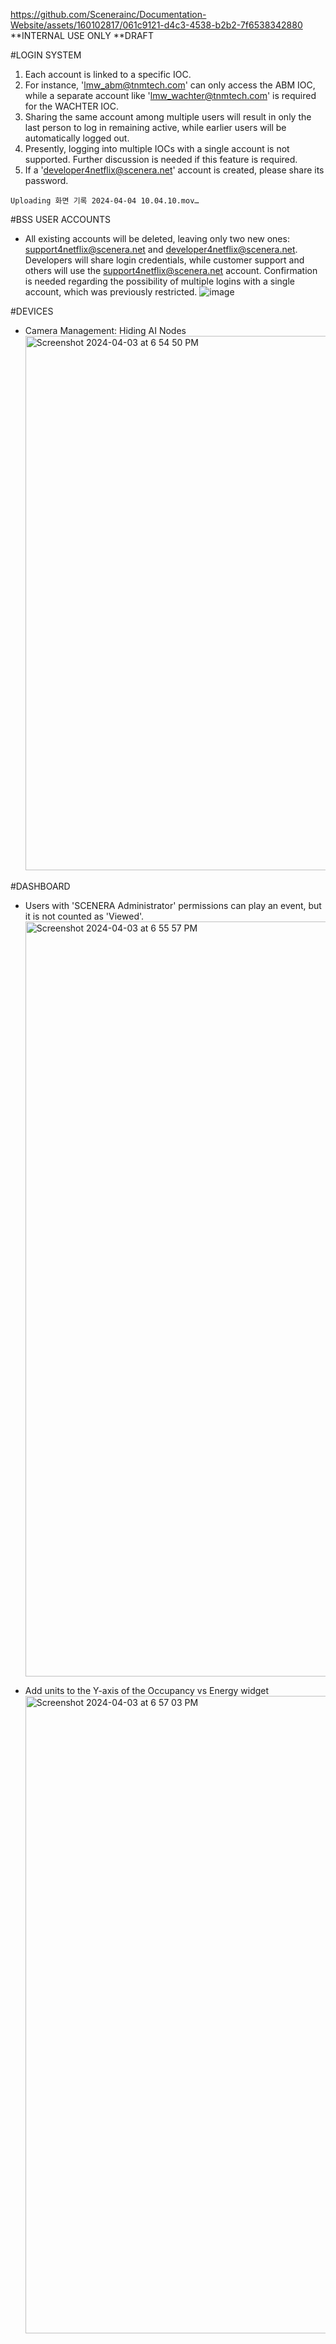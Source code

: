 
https://github.com/Scenerainc/Documentation-Website/assets/160102817/061c9121-d4c3-4538-b2b2-7f6538342880
**INTERNAL USE ONLY
**DRAFT

#LOGIN SYSTEM

  1. Each account is linked to a specific IOC.
  2. For instance, 'lmw_abm@tnmtech.com' can only access the ABM IOC, while a separate account like 'lmw_wachter@tnmtech.com' is required for the WACHTER IOC.
  3. Sharing the same account among multiple users will result in only the last person to log in remaining active, while earlier users will be automatically logged out.
  4. Presently, logging into multiple IOCs with a single account is not supported. Further discussion is needed if this feature is required.
  5. If a 'developer4netflix@scenera.net' account is created, please share its password.

    Uploading 화면 기록 2024-04-04 10.04.10.mov…



#BSS USER ACCOUNTS

  - All existing accounts will be deleted, leaving only two new ones: support4netflix@scenera.net and developer4netflix@scenera.net. Developers will share login credentials, while customer support and others will use the support4netflix@scenera.net account. Confirmation is needed regarding the possibility of multiple logins with a single account, which was previously restricted.
    ![image](https://github.com/Scenerainc/Documentation-Website/assets/160102817/ae1ddc41-e606-4928-a717-6aaea1b9fe16)

#DEVICES

- Camera Management: Hiding AI Nodes
    <img width="855" alt="Screenshot 2024-04-03 at 6 54 50 PM" src="https://github.com/Scenerainc/Documentation-Website/assets/160102817/a9fd42de-4604-4e74-9466-2ae48ee8133f">

#DASHBOARD

- Users with 'SCENERA Administrator' permissions can play an event, but it is not counted as 'Viewed'.
    <img width="1208" alt="Screenshot 2024-04-03 at 6 55 57 PM" src="https://github.com/Scenerainc/Documentation-Website/assets/160102817/bf90156f-7420-4865-8835-08b6af219b98">

- Add units to the Y-axis of the Occupancy vs Energy widget
    <img width="1020" alt="Screenshot 2024-04-03 at 6 57 03 PM" src="https://github.com/Scenerainc/Documentation-Website/assets/160102817/ed5334bd-7825-48e6-9eb1-09f77273cc88">
